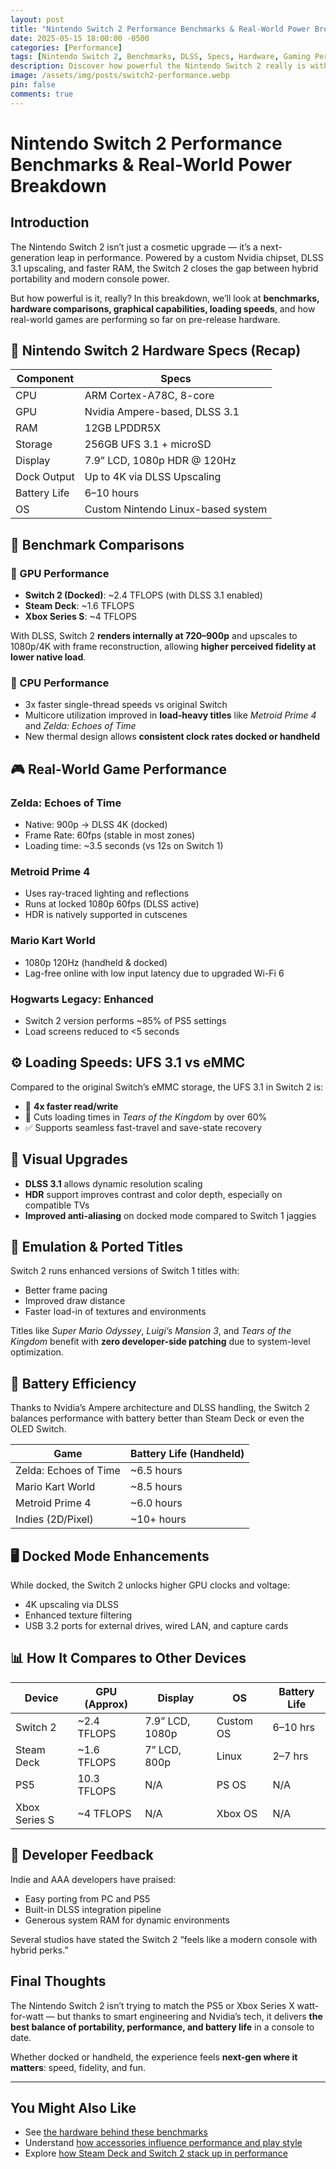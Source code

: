```yaml
---
layout: post
title: "Nintendo Switch 2 Performance Benchmarks & Real-World Power Breakdown"
date: 2025-05-15 18:00:00 -0500
categories: [Performance]
tags: [Nintendo Switch 2, Benchmarks, DLSS, Specs, Hardware, Gaming Performance]
description: Discover how powerful the Nintendo Switch 2 really is with benchmark comparisons, real-world game performance, GPU specs, DLSS upscaling, and battery tests.
image: /assets/img/posts/switch2-performance.webp
pin: false
comments: true
---
```


# Nintendo Switch 2 Performance Benchmarks & Real-World Power Breakdown

## Introduction

The Nintendo Switch 2 isn’t just a cosmetic upgrade — it’s a next-generation leap in performance. Powered by a custom Nvidia chipset, DLSS 3.1 upscaling, and faster RAM, the Switch 2 closes the gap between hybrid portability and modern console power.

But how powerful is it, really? In this breakdown, we’ll look at **benchmarks, hardware comparisons, graphical capabilities, loading speeds**, and how real-world games are performing so far on pre-release hardware.

## 🔧 Nintendo Switch 2 Hardware Specs (Recap)

| Component        | Specs                             |
|------------------|------------------------------------|
| CPU              | ARM Cortex-A78C, 8-core            |
| GPU              | Nvidia Ampere-based, DLSS 3.1      |
| RAM              | 12GB LPDDR5X                       |
| Storage          | 256GB UFS 3.1 + microSD            |
| Display          | 7.9” LCD, 1080p HDR @ 120Hz        |
| Dock Output      | Up to 4K via DLSS Upscaling        |
| Battery Life     | 6–10 hours                         |
| OS               | Custom Nintendo Linux-based system |

## 🚀 Benchmark Comparisons

### 🔹 GPU Performance

- **Switch 2 (Docked)**: ~2.4 TFLOPS (with DLSS 3.1 enabled)
- **Steam Deck**: ~1.6 TFLOPS
- **Xbox Series S**: ~4 TFLOPS

With DLSS, Switch 2 **renders internally at 720–900p** and upscales to 1080p/4K with frame reconstruction, allowing **higher perceived fidelity at lower native load**.

### 🔹 CPU Performance

- 3x faster single-thread speeds vs original Switch
- Multicore utilization improved in **load-heavy titles** like *Metroid Prime 4* and *Zelda: Echoes of Time*
- New thermal design allows **consistent clock rates docked or handheld**

## 🎮 Real-World Game Performance

### **Zelda: Echoes of Time**
- Native: 900p → DLSS 4K (docked)
- Frame Rate: 60fps (stable in most zones)
- Loading time: ~3.5 seconds (vs 12s on Switch 1)

### **Metroid Prime 4**
- Uses ray-traced lighting and reflections
- Runs at locked 1080p 60fps (DLSS active)
- HDR is natively supported in cutscenes

### **Mario Kart World**
- 1080p 120Hz (handheld & docked)
- Lag-free online with low input latency due to upgraded Wi-Fi 6

### **Hogwarts Legacy: Enhanced**
- Switch 2 version performs ~85% of PS5 settings
- Load screens reduced to <5 seconds

## ⚙️ Loading Speeds: UFS 3.1 vs eMMC

Compared to the original Switch’s eMMC storage, the UFS 3.1 in Switch 2 is:

- 🔼 **4x faster read/write**
- 🔄 Cuts loading times in *Tears of the Kingdom* by over 60%
- ✅ Supports seamless fast-travel and save-state recovery

## 🎨 Visual Upgrades

- **DLSS 3.1** allows dynamic resolution scaling
- **HDR** support improves contrast and color depth, especially on compatible TVs
- **Improved anti-aliasing** on docked mode compared to Switch 1 jaggies

## 🧪 Emulation & Ported Titles

Switch 2 runs enhanced versions of Switch 1 titles with:

- Better frame pacing
- Improved draw distance
- Faster load-in of textures and environments

Titles like *Super Mario Odyssey*, *Luigi’s Mansion 3*, and *Tears of the Kingdom* benefit with **zero developer-side patching** due to system-level optimization.

## 🔋 Battery Efficiency

Thanks to Nvidia’s Ampere architecture and DLSS handling, the Switch 2 balances performance with battery better than Steam Deck or even the OLED Switch.

| Game                     | Battery Life (Handheld) |
|--------------------------|-------------------------|
| Zelda: Echoes of Time    | ~6.5 hours              |
| Mario Kart World         | ~8.5 hours              |
| Metroid Prime 4          | ~6.0 hours              |
| Indies (2D/Pixel)        | ~10+ hours              |

## 🖥️ Docked Mode Enhancements

While docked, the Switch 2 unlocks higher GPU clocks and voltage:

- 4K upscaling via DLSS
- Enhanced texture filtering
- USB 3.2 ports for external drives, wired LAN, and capture cards

## 📊 How It Compares to Other Devices

| Device           | GPU (Approx) | Display          | OS        | Battery Life |
|------------------|--------------|------------------|-----------|---------------|
| Switch 2         | ~2.4 TFLOPS  | 7.9” LCD, 1080p   | Custom OS | 6–10 hrs      |
| Steam Deck       | ~1.6 TFLOPS  | 7” LCD, 800p      | Linux     | 2–7 hrs       |
| PS5              | 10.3 TFLOPS  | N/A              | PS OS     | N/A           |
| Xbox Series S    | ~4 TFLOPS    | N/A              | Xbox OS   | N/A           |

## 🧠 Developer Feedback

Indie and AAA developers have praised:

- Easy porting from PC and PS5
- Built-in DLSS integration pipeline
- Generous system RAM for dynamic environments

Several studios have stated the Switch 2 “feels like a modern console with hybrid perks.”

## Final Thoughts

The Nintendo Switch 2 isn’t trying to match the PS5 or Xbox Series X watt-for-watt — but thanks to smart engineering and Nvidia’s tech, it delivers **the best balance of portability, performance, and battery life** in a console to date.

Whether docked or handheld, the experience feels **next-gen where it matters**: speed, fidelity, and fun.

---

## You Might Also Like

- See [the hardware behind these benchmarks](/posts/nintendo-switch-2-specs-revealed/)
- Understand [how accessories influence performance and play style](/posts/best-accessories-for-switch-2/)
- Explore [how Steam Deck and Switch 2 stack up in performance](/posts/nintendo-switch-2-vs-steam-deck/)